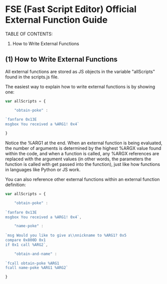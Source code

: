 # FSE (Fast Script Editor) Official External Function Guide

TABLE OF CONTENTS:
1. How to Write External Functions

## (1) How to Write External Functions

All external functions are stored as JS objects in the variable "allScripts" found in the scripts.js file.

The easiest way to explain how to write external functions is by showing one:
```javascript
var allScripts = {

	"obtain-poke" :
	
`fanfare 0x13E
msgbox You received a %ARG1! 0x4`

}
```
Notice the %ARG1 at the end. When an external function is being evaluated, the number of arguments is determined by the highest %ARGX value found within the code, and when a function is called, any %ARGX references are replaced with the argument values (in other words, the parameters the function is called with get passed into the function), just like how functions in languages like Python or JS work.

You can also reference other external functions within an external function definition:
```javascript
var allScripts = {

	"obtain-poke" :
	
`fanfare 0x13E
msgbox You received a %ARG1! 0x4`,

	"name-poke" :
	
`msg Would you like to give a\\nnickname to %ARG1? 0x5
compare 0x800D 0x1
if 0x1 call %ARG2`,

	"obtain-and-name" :
	
`fcall obtain-poke %ARG1
fcall name-poke %ARG1 %ARG2`

}
```
